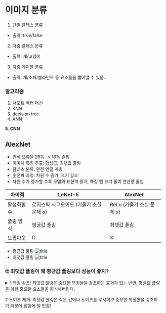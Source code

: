 # 이미지 분류
1. 단일 클래스 분류
- 출력: true/false
2. 다중 클래스 분류
- 출력: 개/고양이
3. 다중 레이블 분류
- 출력: 개/소파/블라인드 등 요소들을 뽑아낼 수 있음.
### 알고리즘
1. 서포트 벡터 머신
2. KNN
3. decision tree
4. ANN

**5. CNN**
## AlexNet
- 인식 오류율 26% -> 16% 줄임
- 이미지 특징 추출: 합성곱, 최댓값 풀링
- 클래스 분류: 완전 연결 계층
- 순전파 과정: 차원 수 증가, 크기 감소
- 차원 수가 증가할 수록 모델의 표현력 증가, 특징 맵 크기 줄여 연산량 줄임

| 차이점 | LeNet-5 | AlexNet |
| --- | --- | --- |
| 활성화함수 | 로지스틱 시그모이드 (기울기 소실 문제 o) | ReLu (기울기 소실 문제 x) |
| 풀링 방식 | 평균값 풀링 | 최댓값 풀링 |
| 드롭아웃 | O | X |

- 평균값 풀링
![title](https://img1.daumcdn.net/thumb/R1280x0/?scode=mtistory2&fname=https%3A%2F%2Fblog.kakaocdn.net%2Fdn%2FbMAgeP%2Fbtq1JAU6zSX%2F6bpqiUk2dbyzDpXNtq4k11%2Fimg.png)   
- 최댓값 풀링
![title](https://img1.daumcdn.net/thumb/R1280x0/?scode=mtistory2&fname=https%3A%2F%2Fblog.kakaocdn.net%2Fdn%2FJaok0%2Fbtq1JWcvag0%2FOcVGTPPWoUlIhcRZVP3k1k%2Fimg.png)

### 🙄 최댓값 풀링이 왜 평균값 풀링보다 성능이 좋지?

<details><summary>
1 특징 강조: 최댓값 풀링은 중요한 특징들을 강조하는 효과가 있는 반면, 평균값 풀링은 이런 중요한 요소들을 희석해버린다.

2 노이즈 제거: 최댓값 풀링은 작은 값이나 노이즈를 무시하고 중요한 특징만을 강조하기 때문에 잡음에 덜 민감!
</summary></details>

